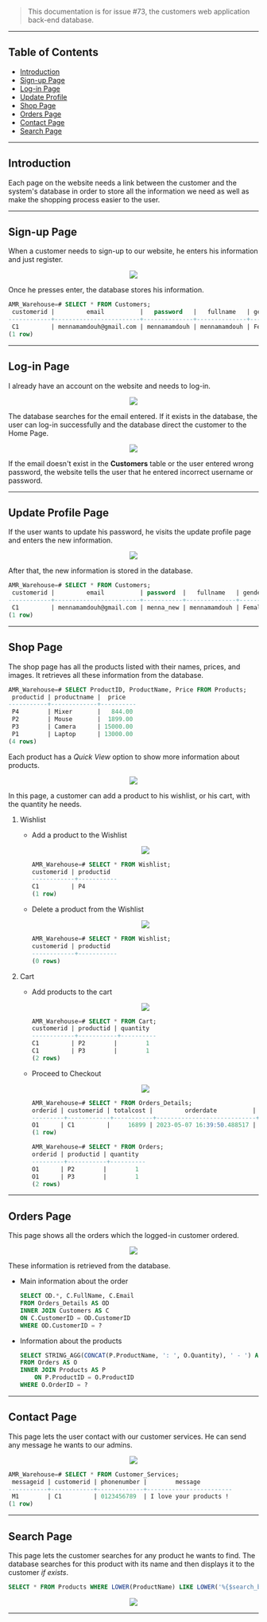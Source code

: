 > This documentation is for issue #73, the customers web application back-end database.

<hr>

## Table of Contents ##

* [Introduction](#introduction)
* [Sign-up Page](#sign-up-page)
* [Log-in Page](#log-in-page)
* [Update Profile](#update-profile-page)
* [Shop Page](#shop-page)
* [Orders Page](#orders-page)
* [Contact Page](#contact-page)
* [Search Page](#search-page)

<hr>

## Introduction ##

Each page on the website needs a link between the customer and the system's database in order to store all the information we need as well as make the shopping process easier to the user.

<hr>

## Sign-up Page ##

When a customer needs to sign-up to our website, he enters his information and just register.

<p align="center">
<img src="images/web-application-back-end/Register.png">
</p>

Once he presses enter, the database stores his information.

```sql
AMR_Warehouse=# SELECT * FROM Customers;
 customerid |         email          |   password   |   fullname   | gender
------------+------------------------+--------------+--------------+--------
 C1         | mennamamdouh@gmail.com | mennamamdouh | mennamamdouh | Female
(1 row)
```

<hr>

## Log-in Page ##

I already have an account on the website and needs to log-in.

<p align="center">
<img src="images/web-application-back-end/Log-in.png">
</p>

The database searches for the email entered. If it exists in the database, the user can log-in successfully and the database direct the customer to the Home Page.

<p align="center">
<img src="images/web-application-back-end/Home-Page.png">
</p>

If the email doesn't exist in the __Customers__ table or the user entered wrong password, the website tells the user that he entered incorrect username or password.

<hr>

## Update Profile Page ##

If the user wants to update his password, he visits the update profile page and enters the new information.

<p align="center">
<img src="images/web-application-back-end/Update-user.png">
</p>

After that, the new information is stored in the database.

```sql
AMR_Warehouse=# SELECT * FROM Customers;
 customerid |         email          | password  |   fullname   | gender
------------+------------------------+-----------+--------------+--------
 C1         | mennamamdouh@gmail.com | menna_new | mennamamdouh | Female
(1 row)
```

<hr>

## Shop Page ##

The shop page has all the products listed with their names, prices, and images. It retrieves all these information from the database.

```sql
AMR_Warehouse=# SELECT ProductID, ProductName, Price FROM Products;
 productid | productname |  price
-----------+-------------+----------
 P4        | Mixer       |   844.00
 P2        | Mouse       |  1899.00
 P3        | Camera      | 15000.00
 P1        | Laptop      | 13000.00
(4 rows)
```

Each product has a _Quick View_ option to show more information about products.

<p align="center">
<img src="images/web-application-back-end/QuickView.png">
</p>

In this page, a customer can add a product to his wishlist, or his cart, with the quantity he needs.

1. Wishlist

   * Add a product to the Wishlist
       <p align="center">
       <img src="images/web-application-back-end/Wishlist2.png">
       </p>

       ```sql
       AMR_Warehouse=# SELECT * FROM Wishlist;
       customerid | productid
       ------------+-----------
       C1         | P4
       (1 row)
       ```

   * Delete a product from the Wishlist

       <p align="center">
       <img src="images/web-application-back-end/Wishlist3.png">
       </p>

       ```sql
       AMR_Warehouse=# SELECT * FROM Wishlist;
       customerid | productid
       ------------+-----------
       (0 rows)
        ```

2. Cart

   * Add products to the cart

       <p align="center">
       <img src="images/web-application-back-end/Cart.png">
       </p>

       ```sql
       AMR_Warehouse=# SELECT * FROM Cart;
       customerid | productid | quantity
       ------------+-----------+----------
       C1         | P2        |        1
       C1         | P3        |        1
       (2 rows)
       ```

   * Proceed to Checkout

       <p align="center">
       <img src="images/web-application-back-end/Proceed-to-checkout.png">
       </p>

       ```sql
       AMR_Warehouse=# SELECT * FROM Orders_Details;
       orderid | customerid | totalcost |         orderdate          | phonenumber |                        address                         |  paymentmethod   | orderstatus
       ---------+------------+-----------+----------------------------+-------------+--------------------------------------------------------+------------------+-------------
       O1      | C1         |     16899 | 2023-05-07 16:39:50.488517 | 0123456789  | flat no. 20, 16, Alexandria, Alexandria, Egypt - 12345 | Cash on Delivery | New
       (1 row)

       AMR_Warehouse=# SELECT * FROM Orders;
       orderid | productid | quantity
       ---------+-----------+----------
       O1      | P2        |        1
       O1      | P3        |        1
       (2 rows)
       ```

<hr>

## Orders Page ##

This page shows all the orders which the logged-in customer ordered.

<p align="center">
<img src="images/web-application-back-end/Orders.png">
</p>

These information is retrieved from the database.

* Main information about the order
    ```sql
    SELECT OD.*, C.FullName, C.Email
    FROM Orders_Details AS OD
    INNER JOIN Customers AS C
    ON C.CustomerID = OD.CustomerID
    WHERE OD.CustomerID = ?
    ```

* Information about the products
    ```sql
    SELECT STRING_AGG(CONCAT(P.ProductName, ': ', O.Quantity), ' - ') AS total_products
    FROM Orders AS O
    INNER JOIN Products AS P
        ON P.ProductID = O.ProductID
    WHERE O.OrderID = ?
    ```

<hr>

## Contact Page ##

This page lets the user contact with our customer services. He can send any message he wants to our admins.

<p align="center">
<img src="images/web-application-back-end/Contact.png">
</p>

```sql
AMR_Warehouse=# SELECT * FROM Customer_Services;
 messageid | customerid | phonenumber |        message
-----------+------------+-------------+------------------------
 M1        | C1         | 0123456789  | I love your products !
(1 row)
```

<hr>

## Search Page ##

This page lets the customer searches for any product he wants to find. The database searches for this product with its name and then displays it to the customer _if exists_.

```sql
SELECT * FROM Products WHERE LOWER(ProductName) LIKE LOWER('%{$search_box}%');
```

<p align="center">
<img src="images/web-application-back-end/Search.png">
</p>

<hr>
